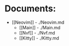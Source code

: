 # Documents:
 - [[Neovim]] - ./Neovim.md
   - [[Main]] - ./Main.md
   - [[Nvf]] - ./Nvf.md
   - [[Kitty]] - ./Kitty.md
